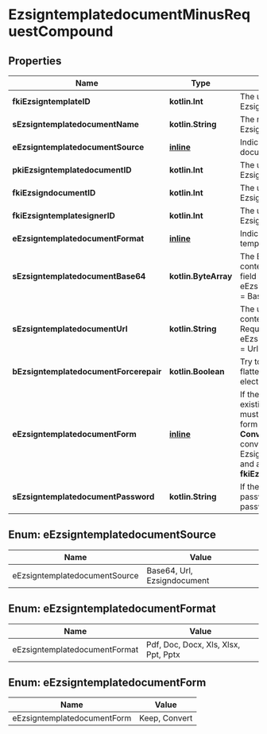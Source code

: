 
# EzsigntemplatedocumentMinusRequestCompound

## Properties
Name | Type | Description | Notes
------------ | ------------- | ------------- | -------------
**fkiEzsigntemplateID** | **kotlin.Int** | The unique ID of the Ezsigntemplate | 
**sEzsigntemplatedocumentName** | **kotlin.String** | The name of the Ezsigntemplatedocument. | 
**eEzsigntemplatedocumentSource** | [**inline**](#EEzsigntemplatedocumentSource) | Indicates where to look for the document binary content. | 
**pkiEzsigntemplatedocumentID** | **kotlin.Int** | The unique ID of the Ezsigntemplatedocument |  [optional]
**fkiEzsigndocumentID** | **kotlin.Int** | The unique ID of the Ezsigndocument |  [optional]
**fkiEzsigntemplatesignerID** | **kotlin.Int** | The unique ID of the Ezsigntemplatesigner |  [optional]
**eEzsigntemplatedocumentFormat** | [**inline**](#EEzsigntemplatedocumentFormat) | Indicates the format of the template. |  [optional]
**sEzsigntemplatedocumentBase64** | **kotlin.ByteArray** | The Base64 encoded binary content of the document.  This field is Required when eEzsigntemplatedocumentSource &#x3D; Base64. |  [optional]
**sEzsigntemplatedocumentUrl** | **kotlin.String** | The url where the document content resides.  This field is Required when eEzsigntemplatedocumentSource &#x3D; Url. |  [optional]
**bEzsigntemplatedocumentForcerepair** | **kotlin.Boolean** | Try to repair the document or flatten it if it cannot be used for electronic signature. |  [optional]
**eEzsigntemplatedocumentForm** | [**inline**](#EEzsigntemplatedocumentForm) | If the document contains an existing PDF form this property must be set.  **Keep** leaves the form as-is in the document.  **Convert** removes the form and convert all the existing fields to Ezsigntemplateformfieldgroups and assign them to the specified **fkiEzsigntemplatesignerID** |  [optional]
**sEzsigntemplatedocumentPassword** | **kotlin.String** | If the source template is password protected, the password to open/modify it. |  [optional]


<a id="EEzsigntemplatedocumentSource"></a>
## Enum: eEzsigntemplatedocumentSource
Name | Value
---- | -----
eEzsigntemplatedocumentSource | Base64, Url, Ezsigndocument


<a id="EEzsigntemplatedocumentFormat"></a>
## Enum: eEzsigntemplatedocumentFormat
Name | Value
---- | -----
eEzsigntemplatedocumentFormat | Pdf, Doc, Docx, Xls, Xlsx, Ppt, Pptx


<a id="EEzsigntemplatedocumentForm"></a>
## Enum: eEzsigntemplatedocumentForm
Name | Value
---- | -----
eEzsigntemplatedocumentForm | Keep, Convert



